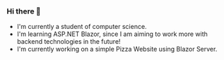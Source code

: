 ### Hi there 👋

- I'm currently a student of computer science.
- I'm learning ASP.NET Blazor, since I am aiming to work more with backend technologies in the future!
- I'm currently working on a simple Pizza Website using Blazor Server.
  
